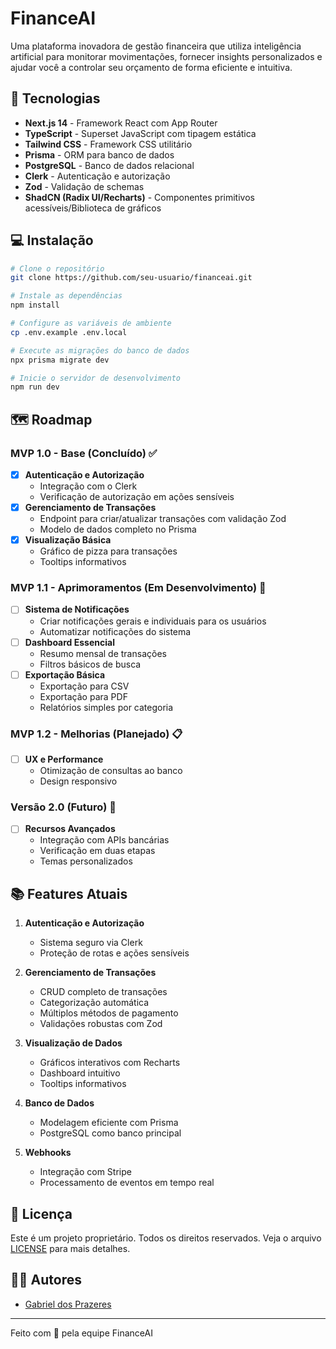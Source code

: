 # FinanceAI

Uma plataforma inovadora de gestão financeira que utiliza inteligência artificial para monitorar movimentações, fornecer insights personalizados e ajudar você a controlar seu orçamento de forma eficiente e intuitiva.

## 🚀 Tecnologias

- **Next.js 14** - Framework React com App Router
- **TypeScript** - Superset JavaScript com tipagem estática
- **Tailwind CSS** - Framework CSS utilitário
- **Prisma** - ORM para banco de dados
- **PostgreSQL** - Banco de dados relacional
- **Clerk** - Autenticação e autorização
- **Zod** - Validação de schemas
- **ShadCN (Radix UI/Recharts)** - Componentes primitivos acessíveis/Biblioteca de gráficos

## 💻 Instalação

```bash
# Clone o repositório
git clone https://github.com/seu-usuario/financeai.git

# Instale as dependências
npm install

# Configure as variáveis de ambiente
cp .env.example .env.local

# Execute as migrações do banco de dados
npx prisma migrate dev

# Inicie o servidor de desenvolvimento
npm run dev
```

## 🗺️ Roadmap

### MVP 1.0 - Base (Concluído) ✅

- [x] **Autenticação e Autorização**
  - Integração com o Clerk
  - Verificação de autorização em ações sensíveis
- [x] **Gerenciamento de Transações**
  - Endpoint para criar/atualizar transações com validação Zod
  - Modelo de dados completo no Prisma
- [x] **Visualização Básica**
  - Gráfico de pizza para transações
  - Tooltips informativos

### MVP 1.1 - Aprimoramentos (Em Desenvolvimento) 🚧

- [ ] **Sistema de Notificações**
  - Criar notificações gerais e individuais para os usuários
  - Automatizar notificações do sistema
- [ ] **Dashboard Essencial**
  - Resumo mensal de transações
  - Filtros básicos de busca
- [ ] **Exportação Básica**
  - Exportação para CSV
  - Exportação para PDF
  - Relatórios simples por categoria

### MVP 1.2 - Melhorias (Planejado) 📋

- [ ] **UX e Performance**
  - Otimização de consultas ao banco
  - Design responsivo

### Versão 2.0 (Futuro) 🔮

- [ ] **Recursos Avançados**
  - Integração com APIs bancárias
  - Verificação em duas etapas
  - Temas personalizados

## 📚 Features Atuais

1. **Autenticação e Autorização**

   - Sistema seguro via Clerk
   - Proteção de rotas e ações sensíveis

2. **Gerenciamento de Transações**

   - CRUD completo de transações
   - Categorização automática
   - Múltiplos métodos de pagamento
   - Validações robustas com Zod

3. **Visualização de Dados**

   - Gráficos interativos com Recharts
   - Dashboard intuitivo
   - Tooltips informativos

4. **Banco de Dados**

   - Modelagem eficiente com Prisma
   - PostgreSQL como banco principal

5. **Webhooks**
   - Integração com Stripe
   - Processamento de eventos em tempo real

## 📝 Licença

Este é um projeto proprietário. Todos os direitos reservados. Veja o arquivo [LICENSE](LICENSE) para mais detalhes.

## 👨‍💻 Autores

- [Gabriel dos Prazeres](https://github.com/gabrieldosprazeres)

---

Feito com 💙 pela equipe FinanceAI
